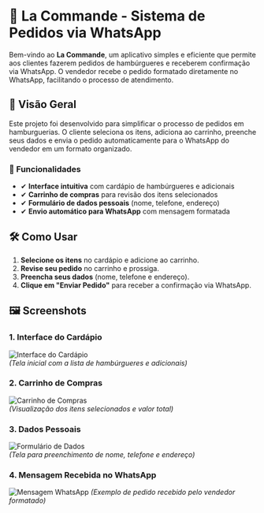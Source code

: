 # 🍔 La Commande - Sistema de Pedidos via WhatsApp

Bem-vindo ao **La Commande**, um aplicativo simples e eficiente que permite aos clientes fazerem pedidos de hambúrgueres e receberem confirmação via WhatsApp. O vendedor recebe o pedido formatado diretamente no WhatsApp, facilitando o processo de atendimento.

## 📌 Visão Geral

Este projeto foi desenvolvido para simplificar o processo de pedidos em hamburguerias. O cliente seleciona os itens, adiciona ao carrinho, preenche seus dados e envia o pedido automaticamente para o WhatsApp do vendedor em um formato organizado.

### 🔹 Funcionalidades
- ✔ **Interface intuitiva** com cardápio de hambúrgueres e adicionais
- ✔ **Carrinho de compras** para revisão dos itens selecionados
- ✔ **Formulário de dados pessoais** (nome, telefone, endereço)
- ✔ **Envio automático para WhatsApp** com mensagem formatada

## 🛠️ Como Usar

1. **Selecione os itens** no cardápio e adicione ao carrinho.
2. **Revise seu pedido** no carrinho e prossiga.
3. **Preencha seus dados** (nome, telefone e endereço).
4. **Clique em "Enviar Pedido"** para receber a confirmação via WhatsApp.


## 🖼️ Screenshots

### 1. Interface do Cardápio
![Interface do Cardápio](./public/screenshots/la_commande_cardapio.jpg)  
*(Tela inicial com a lista de hambúrgueres e adicionais)*

### 2. Carrinho de Compras
![Carrinho de Compras](./public/screenshots/la_commande_carrinho.jpg)  
*(Visualização dos itens selecionados e valor total)*

### 3. Dados Pessoais
![Formulário de Dados](./public/screenshots/la_commande_formulario.jpg)  
*(Tela para preenchimento de nome, telefone e endereço)*

### 4. Mensagem Recebida no WhatsApp

![Mensagem WhatsApp](./public/screenshots/la_commande_whatsapp.jpg)
*(Exemplo de pedido recebido pelo vendedor formatado)*
